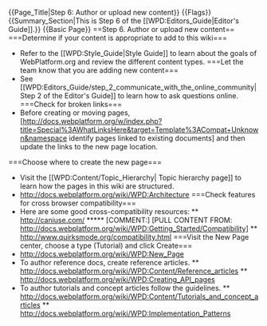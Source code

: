 {{Page_Title|Step 6: Author or upload new content}}
{{Flags}}
{{Summary_Section|This is Step 6 of the [[WPD:Editors_Guide|Editor's Guide]].}}
{{Basic Page}}
==Step 6. Author or upload new content==
===Determine if your content is appropriate to add to this wiki===
* Refer to the [[WPD:Style_Guide|Style Guide]] to learn about the goals of WebPlatform.org and review the different content types.
===Let the team know that you are adding new content=== 
* See [[WPD:Editors_Guide/step_2_communicate_with_the_online_community|Step 2  of the Editor's Guide]] to learn how to ask questions online.
===Check for broken links===
* Before creating or moving pages, 
[http://docs.webplatform.org/w/index.php?title=Special%3AWhatLinksHere&target=Template%3ACompat+Unknown&namespace identify pages linked to existing documents] and then update the links to the new page location.

===Choose where to create the new page===
* Visit the [[WPD:Content/Topic_Hierarchy| Topic hierarchy page]] to learn how the pages in this wiki are structured.
* http://docs.webplatform.org/wiki/WPD:Architecture
===Check features for cross browser compatibility===
* Here are some good cross-compatibility resources:
** http://caniuse.com/
***** [COMMENT:] [PULL CONTENT FROM: http://docs.webplatform.org/wiki/WPD:Getting_Started/Compatibility]
** http://www.quirksmode.org/compatibility.html 
===Visit the New Page center, choose a type (Tutorial) and click Create===
* http://docs.webplatform.org/wiki/WPD:New_Page
* To author reference docs, create reference articles.
** http://docs.webplatform.org/wiki/WPD:Content/Reference_articles
** http://docs.webplatform.org/wiki/WPD:Creating_API_pages
* To author tutorials and concept articles follow the guidelines.
** http://docs.webplatform.org/wiki/WPD:Content/Tutorials_and_concept_articles
** http://docs.webplatform.org/wiki/WPD:Implementation_Patterns